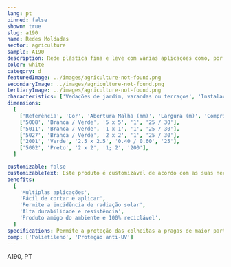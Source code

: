 ```yaml
---
lang: pt
pinned: false
shown: true
slug: a190
name: Redes Moldadas
sector: agriculture
sample: A190
description: Rede plástica fina e leve com várias aplicações como, por exemplo, a protecção de culturas agrícolas contra animais. Também utilizadas para a construção de covos para a pesca, viveiros e aquacultura.
color: white
category: d
featuredImage: ../images/agriculture-not-found.png
secondaryImage: ../images/agriculture-not-found.png
tertiaryImage: ../images/agriculture-not-found.png
characteristics: ['Vedações de jardim, varandas ou terraços', 'Instalações pecuárias']
dimensions:
  [
    ['Referência', 'Cor', 'Abertura Malha (mm)', 'Largura (m)', 'Comprimentos (m)'],
    ['5008', 'Branca / Verde', '5 x 5', '1', '25 / 30'],
    ['5011', 'Branca / Verde', '1 x 1', '1', '25 / 30'],
    ['5027', 'Branca / Verde', '2 x 2', '1', '25 / 30'],
    ['2001', 'Verde', '2.5 x 2.5', '0.40 / 0.60', '25'],
    ['5002', 'Preto', '2 x 2', '1; 2', '200'],
  ]

customizable: false
customizableText: Este produto é customizável de acordo com as suas necessidades. Contacte-nos para mais informações.
benefits:
  [
    'Multiplas aplicações',
    'Fácil de cortar e aplicar',
    'Permite a incidência de radiação solar',
    'Alta durabilidade e resistência',
    'Produto amigo do ambiente e 100% reciclável',
  ]
specifications: Permite a proteção das colheitas a pragas de maior parte e a danos causados pelo manuseamento de alfaias agrícolas.
comp: ['Polietileno', 'Proteção anti-UV']
---
```


A190, PT
